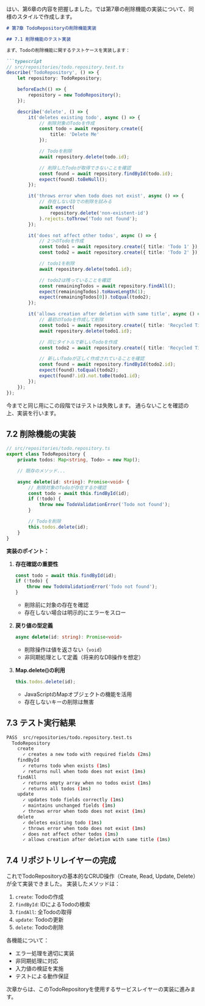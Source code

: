 はい、第6章の内容を把握しました。では第7章の削除機能の実装について、同様のスタイルで作成します。

```markdown
# 第7章 TodoRepositoryの削除機能実装

## 7.1 削除機能のテスト実装

まず、Todoの削除機能に関するテストケースを実装します：

```typescript
// src/repositories/todo.repository.test.ts
describe('TodoRepository', () => {
    let repository: TodoRepository;

    beforeEach(() => {
        repository = new TodoRepository();
    });

    describe('delete', () => {
        it('deletes existing todo', async () => {
            // 削除対象のTodoを作成
            const todo = await repository.create({
                title: 'Delete Me'
            });

            // Todoを削除
            await repository.delete(todo.id);

            // 削除したTodoが取得できないことを確認
            const found = await repository.findById(todo.id);
            expect(found).toBeNull();
        });

        it('throws error when todo does not exist', async () => {
            // 存在しないIDでの削除を試みる
            await expect(
                repository.delete('non-existent-id')
            ).rejects.toThrow('Todo not found');
        });

        it('does not affect other todos', async () => {
            // 2つのTodoを作成
            const todo1 = await repository.create({ title: 'Todo 1' });
            const todo2 = await repository.create({ title: 'Todo 2' });

            // todo1を削除
            await repository.delete(todo1.id);

            // todo2は残っていることを確認
            const remainingTodos = await repository.findAll();
            expect(remainingTodos).toHaveLength(1);
            expect(remainingTodos[0]).toEqual(todo2);
        });

        it('allows creation after deletion with same title', async () => {
            // 最初のTodoを作成して削除
            const todo1 = await repository.create({ title: 'Recycled Title' });
            await repository.delete(todo1.id);

            // 同じタイトルで新しいTodoを作成
            const todo2 = await repository.create({ title: 'Recycled Title' });

            // 新しいTodoが正しく作成されていることを確認
            const found = await repository.findById(todo2.id);
            expect(found).toEqual(todo2);
            expect(found?.id).not.toBe(todo1.id);
        });
    });
});
```

今までと同じ用にこの段階ではテストは失敗します。
通らないことを確認の上、実装を行います。

## 7.2 削除機能の実装

```typescript
// src/repositories/todo.repository.ts
export class TodoRepository {
    private todos: Map<string, Todo> = new Map();

    // 既存のメソッド...

    async delete(id: string): Promise<void> {
        // 削除対象のTodoが存在するか確認
        const todo = await this.findById(id);
        if (!todo) {
            throw new TodoValidationError('Todo not found');
        }

        // Todoを削除
        this.todos.delete(id);
    }
}
```

**実装のポイント：**

1. **存在確認の重要性**
   ```typescript
   const todo = await this.findById(id);
   if (!todo) {
       throw new TodoValidationError('Todo not found');
   }
   ```
   - 削除前に対象の存在を確認
   - 存在しない場合は明示的にエラーをスロー

2. **戻り値の型定義**
   ```typescript
   async delete(id: string): Promise<void>
   ```
   - 削除操作は値を返さない（`void`）
   - 非同期処理として定義（将来的なDB操作を想定）

3. **Map.delete()の利用**
   ```typescript
   this.todos.delete(id);
   ```
   - JavaScriptのMapオブジェクトの機能を活用
   - 存在しないキーの削除は無害

## 7.3 テスト実行結果

```bash
PASS  src/repositories/todo.repository.test.ts
  TodoRepository
    create
      ✓ creates a new todo with required fields (2ms)
    findById
      ✓ returns todo when exists (1ms)
      ✓ returns null when todo does not exist (1ms)
    findAll
      ✓ returns empty array when no todos exist (1ms)
      ✓ returns all todos (1ms)
    update
      ✓ updates todo fields correctly (1ms)
      ✓ maintains unchanged fields (1ms)
      ✓ throws error when todo does not exist (1ms)
    delete
      ✓ deletes existing todo (1ms)
      ✓ throws error when todo does not exist (1ms)
      ✓ does not affect other todos (1ms)
      ✓ allows creation after deletion with same title (1ms)
```

## 7.4 リポジトリレイヤーの完成

これでTodoRepositoryの基本的なCRUD操作（Create, Read, Update, Delete）が全て実装できました。
実装したメソッドは：

1. `create`: Todoの作成
2. `findById`: IDによるTodoの検索
3. `findAll`: 全Todoの取得
4. `update`: Todoの更新
5. `delete`: Todoの削除

各機能について：
- エラー処理を適切に実装
- 非同期処理に対応
- 入力値の検証を実施
- テストによる動作保証

次章からは、このTodoRepositoryを使用するサービスレイヤーの実装に進みます。
